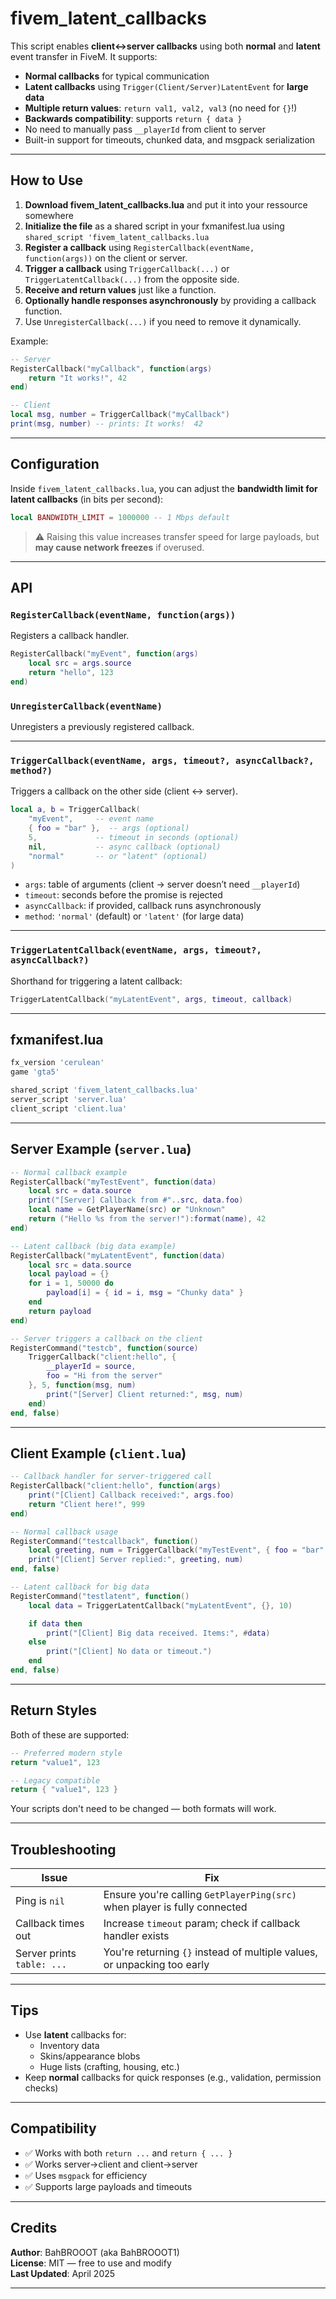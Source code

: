 # fivem_latent_callbacks

This script enables **client↔server callbacks** using both **normal** and **latent** event transfer in FiveM. It supports:

- **Normal callbacks** for typical communication  
- **Latent callbacks** using `Trigger(Client/Server)LatentEvent` for **large data**  
- **Multiple return values**: `return val1, val2, val3` (no need for `{}`!)  
- **Backwards compatibility**: supports `return { data }`  
- No need to manually pass `__playerId` from client to server  
- Built-in support for timeouts, chunked data, and msgpack serialization  

---

## How to Use

1. **Download fivem_latent_callbacks.lua** and put it into your ressource somewhere
2. **Initialize the file** as a shared script in your fxmanifest.lua using `shared_script 'fivem_latent_callbacks.lua`
3. **Register a callback** using `RegisterCallback(eventName, function(args))` on the client or server.  
4. **Trigger a callback** using `TriggerCallback(...)` or `TriggerLatentCallback(...)` from the opposite side.  
5. **Receive and return values** just like a function.  
6. **Optionally handle responses asynchronously** by providing a callback function.  
7. Use `UnregisterCallback(...)` if you need to remove it dynamically.

Example:
```lua
-- Server
RegisterCallback("myCallback", function(args)
    return "It works!", 42
end)

-- Client
local msg, number = TriggerCallback("myCallback")
print(msg, number) -- prints: It works!  42
```

---

## Configuration

Inside `fivem_latent_callbacks.lua`, you can adjust the **bandwidth limit for latent callbacks** (in bits per second):

```lua
local BANDWIDTH_LIMIT = 1000000 -- 1 Mbps default
```

> ⚠️ Raising this value increases transfer speed for large payloads, but **may cause network freezes** if overused.

---

## API

### `RegisterCallback(eventName, function(args))`

Registers a callback handler.

```lua
RegisterCallback("myEvent", function(args)
    local src = args.source
    return "hello", 123
end)
```

### `UnregisterCallback(eventName)`

Unregisters a previously registered callback.

---

### `TriggerCallback(eventName, args, timeout?, asyncCallback?, method?)`

Triggers a callback on the other side (client ↔ server).

```lua
local a, b = TriggerCallback(
    "myEvent",     -- event name
    { foo = "bar" },  -- args (optional)
    5,             -- timeout in seconds (optional)
    nil,           -- async callback (optional)
    "normal"       -- or "latent" (optional)
)
```

- `args`: table of arguments (client → server doesn’t need `__playerId`)  
- `timeout`: seconds before the promise is rejected  
- `asyncCallback`: if provided, callback runs asynchronously  
- `method`: `'normal'` (default) or `'latent'` (for large data)

---

### `TriggerLatentCallback(eventName, args, timeout?, asyncCallback?)`

Shorthand for triggering a latent callback:

```lua
TriggerLatentCallback("myLatentEvent", args, timeout, callback)
```

---

## fxmanifest.lua

```lua
fx_version 'cerulean'
game 'gta5'

shared_script 'fivem_latent_callbacks.lua'
server_script 'server.lua'
client_script 'client.lua'
```

---

## Server Example (`server.lua`)

```lua
-- Normal callback example
RegisterCallback("myTestEvent", function(data)
    local src = data.source
    print("[Server] Callback from #"..src, data.foo)
    local name = GetPlayerName(src) or "Unknown"
    return ("Hello %s from the server!"):format(name), 42
end)

-- Latent callback (big data example)
RegisterCallback("myLatentEvent", function(data)
    local src = data.source
    local payload = {}
    for i = 1, 50000 do
        payload[i] = { id = i, msg = "Chunky data" }
    end
    return payload
end)

-- Server triggers a callback on the client
RegisterCommand("testcb", function(source)
    TriggerCallback("client:hello", {
        __playerId = source,
        foo = "Hi from the server"
    }, 5, function(msg, num)
        print("[Server] Client returned:", msg, num)
    end)
end, false)
```

---

## Client Example (`client.lua`)

```lua
-- Callback handler for server-triggered call
RegisterCallback("client:hello", function(args)
    print("[Client] Callback received:", args.foo)
    return "Client here!", 999
end)

-- Normal callback usage
RegisterCommand("testcallback", function()
    local greeting, num = TriggerCallback("myTestEvent", { foo = "bar" }, 5)
    print("[Client] Server replied:", greeting, num)
end, false)

-- Latent callback for big data
RegisterCommand("testlatent", function()
    local data = TriggerLatentCallback("myLatentEvent", {}, 10)

    if data then
        print("[Client] Big data received. Items:", #data)
    else
        print("[Client] No data or timeout.")
    end
end, false)
```

---

## Return Styles

Both of these are supported:

```lua
-- Preferred modern style
return "value1", 123

-- Legacy compatible
return { "value1", 123 }
```

Your scripts don't need to be changed — both formats will work.

---

## Troubleshooting

| Issue                         | Fix                                                                 |
|------------------------------|----------------------------------------------------------------------|
| Ping is `nil`                | Ensure you're calling `GetPlayerPing(src)` when player is fully connected |
| Callback times out           | Increase `timeout` param; check if callback handler exists          |
| Server prints `table: ...`   | You're returning `{}` instead of multiple values, or unpacking too early |

---

## Tips

- Use **latent** callbacks for:
  - Inventory data
  - Skins/appearance blobs
  - Huge lists (crafting, housing, etc.)
- Keep **normal** callbacks for quick responses (e.g., validation, permission checks)

---

## Compatibility

- ✅ Works with both `return ...` and `return { ... }`  
- ✅ Works server→client and client→server  
- ✅ Uses `msgpack` for efficiency  
- ✅ Supports large payloads and timeouts  

---

## Credits

**Author**: BahBROOOT (aka BahBROOOT1)  
**License**: MIT — free to use and modify  
**Last Updated**: April 2025

---